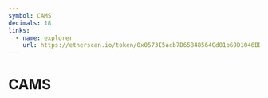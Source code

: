 ```yaml
---
symbol: CAMS
decimals: 18
links:
  - name: explorer
    url: https://etherscan.io/token/0x0573E5acb7D65848564Cd81b69D1046BDf870244
---
```


# CAMS
